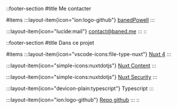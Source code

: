 ::footer-section
#title
Me contacter

#items
  :::layout-item{icon="ion:logo-github"}
  [banedPowell](https://github.com/banedPowell)
  :::

  :::layout-item{icon="lucide:mail"}
  <contact@baned.me>
  :::
::

::footer-section
#title
Dans ce projet

#items
  :::layout-item{icon="vscode-icons:file-type-nuxt"}
  [Nuxt 4](https://nuxt.com/)
  :::

  :::layout-item{icon="simple-icons:nuxtdotjs"}
  [Nuxt Content](https://content.nuxt.com)
  :::

  :::layout-item{icon="simple-icons:nuxtdotjs"}
  [Nuxt Security](https://nuxt-security.vercel.app/)
  :::

  :::layout-item{icon="devicon-plain:typescript"}
  Typescript
  :::

  :::layout-item{icon="ion:logo-github"}
  [Repo github](https://github.com/banedPowell/portfolio)
  :::
::
